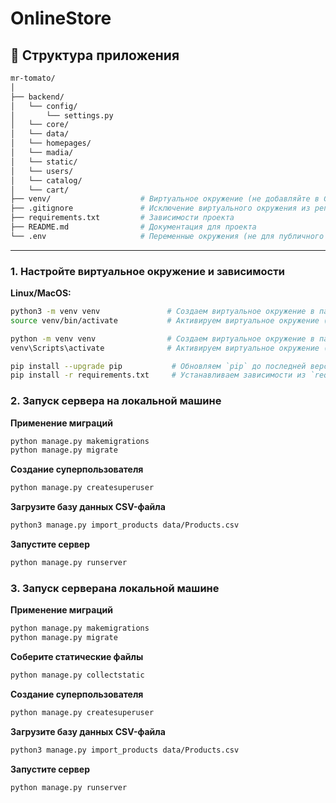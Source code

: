 # OnlineStore


## 📂 Структура приложения

```bash
mr-tomato/
│
├── backend/
│   └── config/
│       └── settings.py               
│   └── core/
│   └── data/
│   └── homepages/
│   └── madia/
│   └── static/
│   └── users/
│   └── catalog/
│   └── cart/
├── venv/                    # Виртуальное окружение (не добавляйте в Git)
├── .gitignore               # Исключение виртуального окружения из репозитория
├── requirements.txt         # Зависимости проекта
├── README.md                # Документация для проекта
└── .env                     # Переменные окружения (не для публичного репозитория)
```

---

### 1. Настройте виртуальное окружение и зависимости

**Linux/MacOS:**
```bash
python3 -m venv venv               # Создаем виртуальное окружение в папке `venv`
source venv/bin/activate           # Активируем виртуальное окружение (Linux/MacOS)
```

```bash
python -m venv venv                # Создаем виртуальное окружение в папке `venv`
venv\Scripts\activate              # Активируем виртуальное окружение (Windows)
```

```bash
pip install --upgrade pip           # Обновляем `pip` до последней версии (универсально для всех систем)
pip install -r requirements.txt     # Устанавливаем зависимости из `requirements.txt`
```

### 2. Запуск сервера на локальной машине

**Применение миграций**
```bash
python manage.py makemigrations
python manage.py migrate
```
**Создание суперпользователя**
```bash
python manage.py createsuperuser
```
**Загрузите базу данных CSV-файла**
```bash
python3 manage.py import_products data/Products.csv
```
**Запустите сервер**
```bash
python manage.py runserver
```

### 3. Запуск серверана локальной машине

**Применение миграций**
```bash
python manage.py makemigrations
python manage.py migrate
```
**Соберите статические файлы**
```bash
python manage.py collectstatic
```
**Создание суперпользователя**
```bash
python manage.py createsuperuser
```
**Загрузите базу данных CSV-файла**
```bash
python3 manage.py import_products data/Products.csv
```
**Запустите сервер**
```bash
python manage.py runserver
```